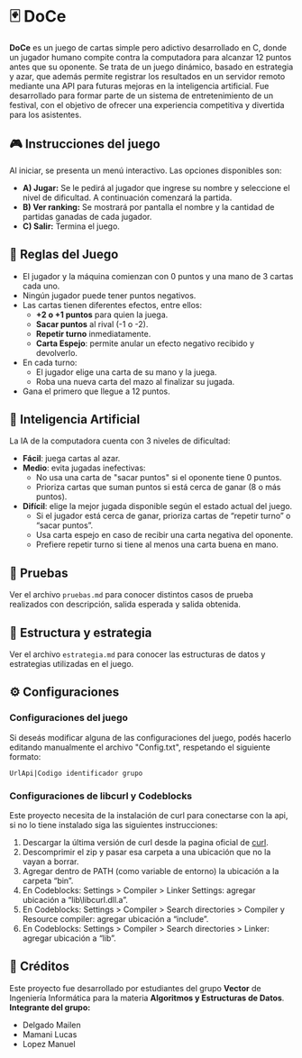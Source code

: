 # 🃏 DoCe 

**DoCe** es un juego de cartas simple pero adictivo desarrollado en C, donde un jugador humano compite contra la computadora para alcanzar 12 puntos antes que su oponente.
Se trata de un juego dinámico, basado en estrategia y azar, que además permite registrar los resultados en un servidor remoto mediante una API para futuras mejoras en la inteligencia artificial. 
Fue desarrollado para formar parte de un sistema de entretenimiento de un festival, con el objetivo de ofrecer una experiencia competitiva y divertida para los asistentes.

## 🎮 Instrucciones del juego
Al iniciar, se presenta un menú interactivo. Las opciones disponibles son:

- **A) Jugar:** Se le pedirá al jugador que ingrese su nombre y seleccione el nivel de dificultad. A continuación comenzará la partida.
- **B) Ver ranking:** Se mostrará por pantalla el nombre y la cantidad de partidas ganadas de cada jugador.
- **C) Salir:** Termina el juego.


## 📜 Reglas del Juego
- El jugador y la máquina comienzan con 0 puntos y una mano de 3 cartas cada uno.
- Ningún jugador puede tener puntos negativos.
- Las cartas tienen diferentes efectos, entre ellos:
	- **+2 o +1 puntos** para quien la juega.
 	- **Sacar puntos** al rival (-1 o -2).
  	- **Repetir turno** inmediatamente.
  	- **Carta Espejo**: permite anular un efecto negativo recibido y devolverlo.
- En cada turno:
	- El jugador elige una carta de su mano y la juega.
	- Roba una nueva carta del mazo al finalizar su jugada.
- Gana el primero que llegue a 12 puntos.

## 🧠 Inteligencia Artificial
La IA de la computadora cuenta con 3 niveles de dificultad:
- **Fácil**: juega cartas al azar.
- **Medio**: evita jugadas inefectivas:
	- No usa una carta de "sacar puntos" si el oponente tiene 0 puntos.
 	- Prioriza cartas que suman puntos si está cerca de ganar (8 o más puntos).   
- **Difícil**: elige la mejor jugada disponible según el estado actual del juego.
	- Si el jugador está cerca de ganar, prioriza cartas de “repetir turno” o “sacar puntos”.
 	- Usa carta espejo en caso de recibir una carta negativa del oponente.
  	- Prefiere repetir turno si tiene al menos una carta buena en mano.
  
## 🧪 Pruebas
Ver el archivo `pruebas.md` para conocer distintos casos de prueba realizados con descripción, salida esperada y salida obtenida.

## 🧱 Estructura y estrategia
Ver el archivo `estrategia.md` para conocer las estructuras de datos y estrategias utilizadas en el juego.
  	  
## ⚙️ Configuraciones
### Configuraciones del juego
Si deseás modificar alguna de las configuraciones del juego, podés hacerlo editando manualmente el archivo "Config.txt", respetando el siguiente formato:
```
UrlApi|Codigo identificador grupo
```
### Configuraciones de libcurl y Codeblocks
Este proyecto necesita de la instalación de curl para conectarse con la api, si no lo tiene instalado siga las siguientes instrucciones:
1. Descargar la última versión de curl desde la pagina oficial de [curl](https://curl.se/windows/).
2. Descomprimir el zip y pasar esa carpeta a una ubicación que no la vayan a borrar.
3. Agregar dentro de PATH (como variable de entorno) la ubicación a la carpeta “bin”.
4. En Codeblocks: Settings > Compiler > Linker Settings: agregar ubicación a “lib\libcurl.dll.a”.
5. En Codeblocks: Settings > Compiler > Search directories > Compiler y Resource compiler: agregar ubicación a “include”.
6. En Codeblocks: Settings > Compiler > Search directories > Linker: agregar ubicación a “lib”.

## 👥 Créditos
Este proyecto fue desarrollado por estudiantes del grupo **Vector** de Ingeniería Informática para la materia **Algoritmos y Estructuras de Datos**.  
**Integrante del grupo:**
- Delgado Mailen
- Mamani Lucas
- Lopez Manuel
